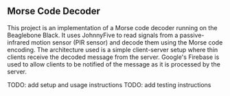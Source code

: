 Morse Code Decoder
---------------------
This project is an implementation of a Morse code decoder running on the Beaglebone Black. It uses JohnnyFive to read signals from a passive-infrared motion sensor (PIR sensor) and decode them using the Morse code encoding. The architecture used is a simple client-server setup where thin clients receive the decoded message from the server. Google's Firebase is used to allow clients to be notified of the message as it is processed by the server.

TODO: add setup and usage instructions
TODO: add testing instructions
